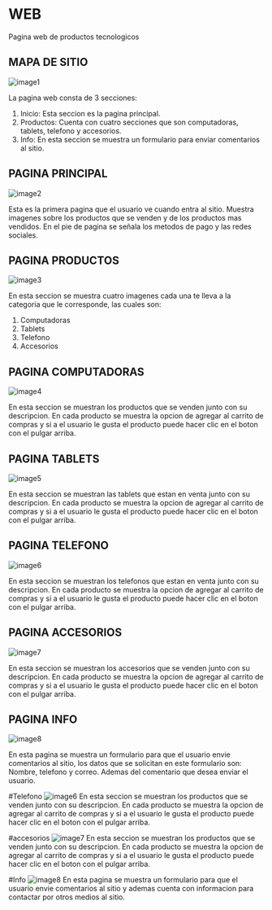 # WEB

Pagina web de productos tecnologicos

## MAPA DE SITIO

![image1](docs/images/sitemap.png)

La pagina web consta de 3 secciones:

 1. Inicio: Esta seccion es la pagina principal.
 2. Productos: Cuenta con cuatro secciones que son computadoras, tablets, telefono y accesorios.
 3. Info: En esta seccion se muestra un formulario para enviar comentarios al sitio.


## PAGINA PRINCIPAL
![image2](docs/images/INDEX.png)

Esta es la primera pagina que el usuario ve cuando entra al sitio.
Muestra imagenes sobre los productos que se venden y de los productos mas vendidos. En el pie de pagina
se señala los metodos de pago y las redes sociales.


## PAGINA PRODUCTOS

![image3](docs/images/PRODUCTOS.png)

En esta seccion se muestra cuatro imagenes cada una te lleva a la categoria que le corresponde, las cuales son:

1. Computadoras
2. Tablets
3. Telefono
4. Accesorios

## PAGINA COMPUTADORAS

![image4](docs/images/COMPUTADORA.png)

En esta seccion se muestran los productos que se venden junto con su descripcion. En cada producto se muestra la opcion de agregar al carrito de compras y si a el usuario le gusta el producto puede hacer clic en el boton con el pulgar arriba.


## PAGINA TABLETS

![image5](docs/images/TABLETS.png)

En esta seccion se muestran las tablets que estan en venta junto con su descripcion. En cada producto se muestra la opcion de agregar al carrito de compras y si a el usuario le gusta el producto puede hacer clic en el boton con el pulgar arriba.


## PAGINA TELEFONO
![image6](docs/images/TELEFONO.png)

En esta seccion se muestran los telefonos que estan en venta junto con su descripcion. En cada producto se muestra la opcion de agregar al carrito de compras y si a el usuario le gusta el producto puede hacer clic en el boton con el pulgar arriba.

## PAGINA ACCESORIOS
![image7](docs/images/ACCESORIOS.png)

En esta seccion se muestran los accesorios que se venden junto con su descripcion. En cada producto se muestra la opcion de agregar al carrito de compras y si a el usuario le gusta el producto puede hacer clic en el boton con el pulgar arriba.

## PAGINA INFO
![image8](docs/images/info.png)

En esta pagina se muestra un formulario para que el usuario envie comentarios al sitio, los datos que se solicitan en este formulario son: Nombre, telefono y correo. Ademas del comentario que desea enviar el usuario.

#Telefono
![image6](docs/images/TELEFONO.png)
En esta seccion se muestran los productos que se venden junto con su descripcion. En cada producto se muestra la opcion de agregar al carrito de compras y si a el usuario le gusta el producto puede hacer clic en el boton con el pulgar arriba.

#accesorios
![image7](docs/images/ACCESORIOS.png)
En esta seccion se muestran los productos que se venden junto con su descripcion. En cada producto se muestra la opcion de agregar al carrito de compras y si a el usuario le gusta el producto puede hacer clic en el boton con el pulgar arriba.

#Info
![image8](docs/images/info.png)
En esta pagina se muestra un formulario para que el usuario envie comentarios al sitio y ademas cuenta con informacion para contactar por otros medios al sitio.
